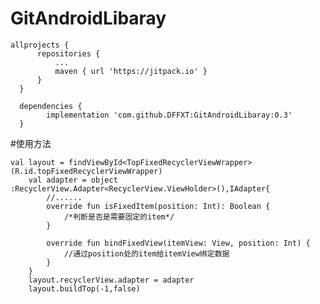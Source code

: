 # GitAndroidLibaray

    allprojects {
		  repositories {
			  ...
			  maven { url 'https://jitpack.io' }
		  }
	  }

	  dependencies {
	        implementation 'com.github.DFFXT:GitAndroidLibaray:0.3'
	  }
    
#使用方法
    
    
    val layout = findViewById<TopFixedRecyclerViewWrapper>(R.id.topFixedRecyclerViewWrapper)
        val adapter = object :RecyclerView.Adapter<RecyclerView.ViewHolder>(),IAdapter{
            //......
            override fun isFixedItem(position: Int): Boolean {
                /*判断是否是需要固定的item*/
            }

            override fun bindFixedView(itemView: View, position: Int) {
                //通过position处的item给itemView绑定数据
            }
        }
        layout.recyclerView.adapter = adapter
        layout.buildTop(-1,false)
